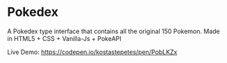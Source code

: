 # Pokedex
A Pokedex type interface that contains all the original 150 Pokemon. Made in HTML5 + CSS + Vanilla-Js + PokeAPI

Live Demo: https://codepen.io/kostastepetes/pen/PobLKZx
